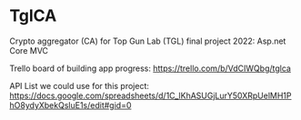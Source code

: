 # TglCA
Crypto aggregator (CA) for Top Gun Lab (TGL) final project 2022: Asp.net Core MVC

Trello board of building app progress:
https://trello.com/b/VdCIWQbg/tglca

API List we could use for this project:
https://docs.google.com/spreadsheets/d/1C_lKhASUGjLurY50XRpUelMH1PhO8ydyXbekQsluE1s/edit#gid=0
